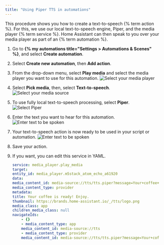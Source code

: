 ```yaml
---
title: "Using Piper TTS in automations"
---
```


This procedure shows you how to create a text-to-speech {% term action %}. For this, we use our local text-to-speech engine, Piper, and the media player {% term service %}. Home Assistant can then speak to you over your media player as part of an {% term automation %}.

1. Go to **{% my automations title="Settings > Automations & Scenes" %}**, and select **Create automation**.
1. Select **Create new automation**, then **Add action**.
1. From the drop-down menu, select **Play media** and select the media player you want to use for this automation.
   ![Select your media player](/images/assist/tts_select_media_player.png)
1. Select **Pick media**, then, select **Text-to-speech**.
    ![Select your media source](/images/assist/tts_select_media_source.png)
1. To use fully local text-to-speech processing, select **Piper**.
    ![Select Piper](/images/assist/tts_select_piper.png)
1. Enter the text you want to hear for this automation.
    ![Enter text to be spoken](/images/assist/tts_enter_text.png)
1. Your text-to-speech action is now ready to be used in your script or automation.
    ![Enter text to be spoken](/images/assist/tts_action.png)
1. Save your action.
1. If you want, you can edit this service in YAML.

    ```yaml
    service: media_player.play_media
    target:
    entity_id: media_player.m5stack_atom_echo_a61920
    data:
    media_content_id: media-source://tts/tts.piper?message=Your+coffee+is+ready%21+Enjoy.
    media_content_type: provider
    metadata:
    title: Your coffee is ready! Enjoy.
    thumbnail: https://brands.home-assistant.io/_/tts/logo.png
    media_class: app
    children_media_class: null
    navigateIds:
        - {}
        - media_content_type: app
        media_content_id: media-source://tts
        - media_content_type: provider
        media_content_id: media-source://tts/tts.piper?message=Your+coffee+is+ready%21+Enjoy.
    ```
